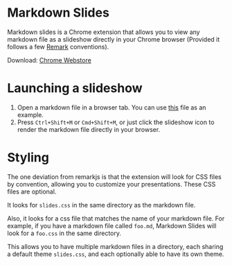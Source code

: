# Markdown Slides

Markdown slides is a Chrome extension that allows you to view any markdown file as a slideshow directly in your Chrome browser (Provided it follows a few [Remark](https://github.com/gnab/remark) conventions).

Download: [Chrome Webstore](https://chrome.google.com/webstore/detail/markdown-slides/ndpkdbdonkcnidnnmdgphflfcojnhoaa)

# Launching a slideshow

1. Open a markdown file in a browser tab. You can use [this](https://raw.githubusercontent.com/tiy-durham-fe-cohort4/resources/master/lessons/advanced-css.md) file as an example. 
2. Press `Ctrl+Shift+M` or `Cmd+Shift+M`, or just click the slideshow icon to render the markdown file directly in your browser.

# Styling

The one deviation from remarkjs is that the extension will look for CSS files by convention, allowing you to customize your presentations. These CSS files are optional.

It looks for `slides.css` in the same directory as the markdown file.

Also, it looks for a css file that matches the name of your markdown file. For example, if you have a markdown file called `foo.md`, Markdown Slides will look for a `foo.css` in the same directory.

This allows you to have multiple markdown files in a directory, each sharing a default theme `slides.css`, and each optionally able to have its own theme.
